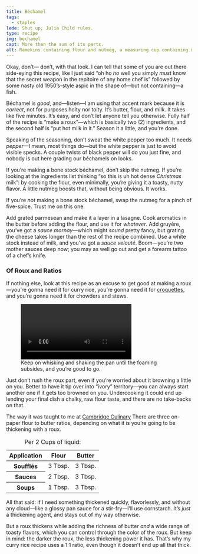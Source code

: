 ```yaml
---
title: Béchamel
tags:
  - staples
lede: Shut up; Julia Child rules.
type: recipe
img: bechamel
capt: More than the sum of its parts.
alt: Ramekins containing flour and nutmeg, a measuring cup containing milk, and a partial stick of butter.
---
```


Okay, don’t— don’t, with that look. I can tell that some of you are out there side-eying this recipe, like I just said “oh ho _ho_ well you simply _must_ know that the secret weapon in the repitoire of any home chef is” followed by some nasty old 1950’s-style aspic in the shape of—but not containing—a fish.

Béchamel is _good_, and—listen—I am using that accent mark because it is _correct_, not for purposes hoity nor toity. It’s butter, flour, and milk. It takes like five minutes. It’s easy, and don’t let anyone tell you otherwise. Fully half of the recipe is “make a roux”—which is basically two (2) ingredients, and the second half is “put hot milk in it.” Season it a little, and you’re done.

Speaking of the seasoning, don’t sweat the white pepper too much. It needs _pepper_—I mean, most things do—but the white pepper is just to avoid visible specks. A couple twists of black pepper will do you just fine, and nobody is out here grading our béchamels on looks. 

If you’re making a bone stock béchamel, don’t skip the nutmeg. If you’re looking at the ingredients list thinking “so this is uh hot dense _Christmas_ milk”: by cooking the flour, even minimally, you’re giving it a toasty, nutty flavor. A little nutmeg boosts that, without being obvious. It works.

If you’re _not_ making a bone stock béchamel, swap the nutmeg for a pinch of five-spice. Trust me on this one.

Add grated parmesean and make it a layer in a lasagne. Cook aromatics in the butter before adding the flour, and use it for _whatever_. Add gruyère, you’ve got a _sauce mornay_—which might _sound_ pretty fancy, but grating the cheese takes longer than the rest of the recipe combined. Use a white stock instead of milk, and you’ve got a _sauce velouté_. Boom—you’re two mother sauces deep now; you may as well go out and get a forearm tattoo of a chef’s knife. 

### Of Roux and Ratios

If nothing else, look at this recipe as an excuse to get good at making a roux—you’re gonna need it for curry rice, you’re gonna need it for [croquettes](/recipes/croquettes/), and you’re gonna need it for chowders and stews.

<figure class="video">
<video controls aria-describedby="vid">
  <source src="/_assets/media/roux.mp4" type="video/mp4">
  <track kind="captions" src="/_assets/media/roux.vtt">
  Sorry, I’m having trouble loading this video.
</video>
<figcaption class="caption" id="vid">
  Keep on whisking and shaking the pan until the foaming subsides, and you’re good to go.
</figcaption>
</figure>

Just don’t rush the roux part, even if you’re worried about it browning a little on you. Better to have it tip over into “ivory” territory—you can always start another one if it gets too browned on you. Undercooking it could end up lending your final dish a chalky, raw flour taste, and there are no take-backs on that. 

The way it was taught to me at [Cambridge Culinary](http://cambridgeculinary.com/) There are three on-paper flour to butter ratios, depending on what it is you’re going to be thickening with a roux.

<table>
  <caption>Per 2 Cups of liquid:</caption>
  <thead>
    <tr>
      <th scope="col">Application</th>
      <th scope="col" class="numeric">Flour</th>
      <th scope="col" class="numeric">Butter</th>
    </tr>
  </thead>
  <tbody>
    <tr>
      <th scope="row">Soufflés</th>
      <td class="numeric">3 Tbsp.</td>
      <td class="numeric">3 Tbsp.</td>
    </tr>
    <tr>
      <th scope="row">Sauces</th>
      <td class="numeric">2 Tbsp.</td>
      <td class="numeric">3 Tbsp.</td>
    </tr>
    <tr>
      <th scope="row">Soups</th>
      <td class="numeric">1 Tbsp.</td>
      <td class="numeric">3 Tbsp.</td>
    </tr>
  </tbody>
</table>

All that said: if I need something thickened quickly, flavorlessly, and without any cloud—like a glossy pan sauce for a stir-fry—I’ll use cornstarch. It’s _just_ a thickening agent, and stays out of my way otherwise.

But a roux thickens while adding the richness of butter _and_ a wide range of toasty flavors, which you can control through the color of the roux. But keep in mind: the darker the roux, the less thickening power it has. That’s why my curry rice recipe uses a 1:1 ratio, even though it doesn’t end up all that thick. 
